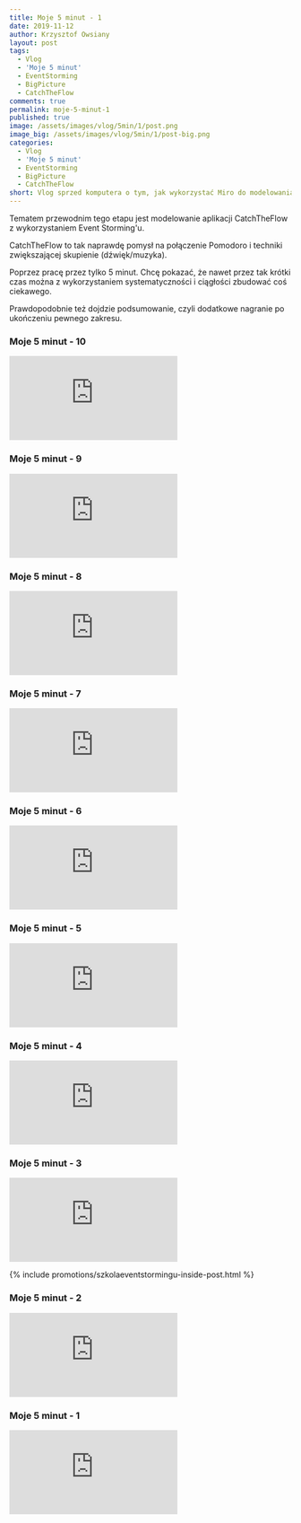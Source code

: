 ```yaml
---
title: Moje 5 minut - 1
date: 2019-11-12
author: Krzysztof Owsiany
layout: post
tags:
  - Vlog
  - 'Moje 5 minut'
  - EventStorming
  - BigPicture
  - CatchTheFlow
comments: true
permalink: moje-5-minut-1
published: true
image: /assets/images/vlog/5min/1/post.png
image_big: /assets/images/vlog/5min/1/post-big.png
categories:
  - Vlog
  - 'Moje 5 minut'
  - EventStorming
  - BigPicture
  - CatchTheFlow
short: Vlog sprzed komputera o tym, jak wykorzystać Miro do modelowania aplikacji CatchTheFlow z wykorzystaniem techniki Event Storming. Każdy vlog to głównie 5 minut poświęcone na pracę.
---
```

Tematem przewodnim tego etapu jest modelowanie aplikacji CatchTheFlow z wykorzystaniem Event Storming'u.

CatchTheFlow to tak naprawdę pomysł na połączenie Pomodoro i techniki zwiększającej skupienie (dźwięk/muzyka).

Poprzez pracę przez tylko 5 minut. Chcę pokazać, że nawet przez tak krótki czas można z wykorzystaniem systematyczności i ciągłości zbudować coś ciekawego.

Prawdopodobnie też dojdzie podsumowanie, czyli dodatkowe nagranie po ukończeniu pewnego zakresu.

### Moje 5 minut - 10
<embed class="youtube_5min" src="https://www.youtube.com/embed/vExEWxmM3GY"/>

### Moje 5 minut - 9
<embed class="youtube_5min" src="https://www.youtube.com/embed/uohBqVT_sl8"/>

### Moje 5 minut - 8
<embed class="youtube_5min" src="https://www.youtube.com/embed/ldtNmFnSIdQ"/>

### Moje 5 minut - 7
<embed class="youtube_5min" src="https://www.youtube.com/embed/mK_6dHP4E20"/>

### Moje 5 minut - 6
<embed class="youtube_5min" src="https://www.youtube.com/embed/K2LK4y2Fw8E"/>

### Moje 5 minut - 5
<embed class="youtube_5min" src="https://www.youtube.com/embed/RYLKs4-MRvw"/>

### Moje 5 minut - 4
<embed class="youtube_5min" src="https://www.youtube.com/embed/87uk6FCNlX8"/>

### Moje 5 minut - 3
<embed class="youtube_5min" src="https://www.youtube.com/embed/m32nf_L0wko"/>

{% include promotions/szkolaeventstormingu-inside-post.html %}

### Moje 5 minut - 2
<embed class="youtube_5min" src="https://www.youtube.com/embed/CT8I4nQeQZQ"/>

### Moje 5 minut - 1
<embed class="youtube_5min" src="https://www.youtube.com/embed/obBvMconX8g"/>